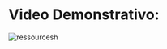 
# Video Demonstrativo:
![ressourcesh](https://github.com/Cidavieira/regression_rossmann/blob/main/Video_2305191925156666.gif)
